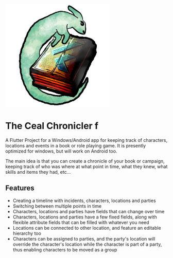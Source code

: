 ![Ceal Chronicler Logo](/assets/images/CealChroniclerLogo.png)

# The Ceal Chronicler f

A Flutter Project for a Windows/Android app for keeping track of characters, locations and events in a book or role playing game. It is presently optimized for windows, but will work on Android too.

The main idea is that you can create a chronicle of your book or campaign, keeping track of who was where at what point in time, what they knew, what skills and items they had, etc...

## Features

* Creating a timeline with incidents, characters, locations and parties
* Switching between multiple points in time
* Characters, locations and parties have fields that can change over time
* Characters, locations and parties have a few fixed fields, along with flexible attribute fields that can be filled with whatever you need
* Locations can be connected to other location, and feature an editable hierarchy too
* Characters can be assigned to parties, and the party's location will override the character's location while the character is part of a party, thus enabling characters to be moved as a group
